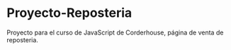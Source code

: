 # Proyecto-Reposteria
Proyecto para el curso de JavaScript de Corderhouse, página de venta de reposteria.
